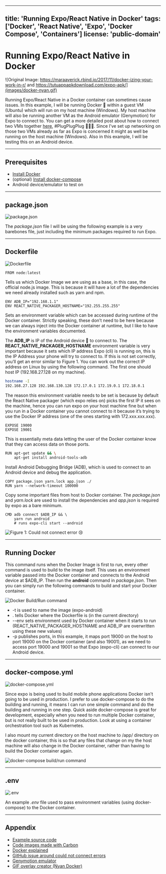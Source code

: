 ----------------------------------------------------------------------------------------------------
title: 'Running Expo/React Native in Docker'
tags: ['Docker', 'React Native', 'Expo', 'Docker Compose', 'Containers']
license: 'public-domain'
----------------------------------------------------------------------------------------------------

# Running Expo/React Native in Docker

![Original Image: https://maraaverick.rbind.io/2017/11/docker-izing-your-work-in-r/ and https://tutuappapkdownload.com/expo-apk/](images/docker-nyan.gif)

Running Expo/React Native in a Docker container can sometimes cause issues. In this example, I will be running Docker 🐳 within a guest VM (Ubuntu) which will run on my host machine (Windows). My host machine will also be running another VM as the Android emulator (Genymotion) for Expo to connect to. You can get a more detailed post about how to connect two VMs together [here](https://medium.com/@hmajid2301/react-native-expo-with-virtualbox-and-genymotion-2b58f622d92b), #PlugPlugPlug 🔌🔌🔌. Since I’ve set up networking on those two VMs already as far as Expo is concerned it might as well be running on the host machine (Windows). Also in this example, I will be testing this on an Android device.

---------------------------------------------------------------------------------------------------

## Prerequisites

* [Install Docker](https://docs.docker.com/install/)
* (optional) [Install docker-compose](https://docs.docker.com/compose/install/)
* Android device/emulator to test on

---------------------------------------------------------------------------------------------------

## package.json

![package.json](images/package.png)

The _package.json_ file I will be using the following example is a very barebones file, just including the minimum packages required to run Expo.

---------------------------------------------------------------------------------------------------

## Dockerfile

![Dockerfile](images/dockerfile.png)

`FROM node:latest`

Tells us which Docker Image we are using as a base, in this case, the official node.js image. This is because it will have a lot of the dependencies we need already installed such as yarn and npm.

```text
ENV ADB_IP="192.168.1.1"
ENV REACT_NATIVE_PACKAGER_HOSTNAME="192.255.255.255"
```

Sets an environment variable which can be accessed during runtime of the Docker container. Strictly speaking, these don’t need to be here because we can always inject into the Docker container at runtime, but I like to have the environment variables documented.

The **ADB_IP** is IP of the Android device 📱 to connect to. The **REACT_NATIVE_PACKAGER_HOSTNAME** environment variable is very important because it sets which IP address Expo (cli) is running on, this is the IP Address your phone will try to connect to. If this is not set correctly, you’ll get an error similar to Figure 1. You can work out the correct IP address on Linux by using the following command. The first one should host IP (192.168.27.128 on my machine).

```bash
hostname -I
192.168.27.128 192.168.130.128 172.17.0.1 172.19.0.1 172.18.0.1
```

The reason this environment variable needs to be set is because by default the React Native packager (which expo relies on) picks the first IP it sees on the machine, hence you can run expo on your host machine fine but when you run in a Docker container you cannot connect to it because it’s trying to use the Docker IP address (one of the ones starting with 172.xxx.xxx.xxx).

```text
EXPOSE 19000
EXPOSE 19001
```

This is essentially meta data letting the user of the Docker container know that they can access data on those ports.

```bash
RUN apt-get update && \
    apt-get install android-tools-adb
```

Install Android Debugging Bridge (ADB), which is used to connect to an Android device and debug the application.

```text
COPY package.json yarn.lock app.json ./
RUN yarn --network-timeout 100000
```

Copy some important files from host to Docker container. The _package.json_ and _yarn.lock_ are used to install the dependencies and _app.json_ is required by expo as a bare minimum.

```text
CMD adb connect $ADB_IP && \
    yarn run android
    # runs expo-cli start --android
```

![Figure 1: Could not connect error 😢](images/error-emulator.png)

---------------------------------------------------------------------------------------------------

## Running Docker

This command runs when the Docker Image is first to run, every other command is used to build to the image itself. This uses an environment variable passed into the Docker container and connects to the Android device at $ADB_IP. Then run the **android** command in _package.json_. Then you can simply run the following commands to build and start your Docker container.

![Docker Build/Run command](images/docker-build.png)

* -t is used to name the image (expo-android)
* . tells Docker where the Dockerfile is (in the current directory)
* --env sets environment used by Docker container when it starts to run (REACT_NATIVE_PACKAGER_HOSTNAME and ADB_IP are overwritten using these new values)
* -p publishes ports, in this example, it maps port 19000 on the host to port 19000 on the Docker container (and also 19001), as we need to access port 19000 and 19001 so that Expo (expo-cli) can connect to our Android device.

---------------------------------------------------------------------------------------------------

## docker-compose.yml

![docker-compose.yml](images/docker-compose.png)

Since expo is being used to build mobile phone applications Docker isn't going to be used in production. I prefer to use docker-compose to do the building and running, it means I can run one simple command and do the building and running in one step. Quick aside docker-compose is great for development, especially when you need to run multiple Docker container, but is not really built to be used in production. Look at using a container orchestration tool such as Kubernetes.

I also mount my current directory on the host machine to /app/ directory on the docker container, this is so that any files that change on my the host machine will also change in the Docker container, rather than having to build the Docker container again.

![docker-compose build/run command](images/docker-compose-build.png)

---------------------------------------------------------------------------------------------------

## .env

![.env](images/.env.png)

An example _.env_ file used to pass environment variables (using docker-compose) to the Docker container.

---------------------------------------------------------------------------------------------------

## Appendix

* [Example source code](https://github.com/hmajid2301/medium/tree/master/Running%20Expo%20in%20Docker)
* [Code images made with Carbon](https://carbon.now.sh/)
* [Docker explained](https://medium.freecodecamp.org/a-beginner-friendly-introduction-to-containers-vms-and-docker-79a9e3e119b)
* [GitHub issue around could not connect errors](https://github.com/react-community/create-react-native-app/issues/81)
* [Genymotion emulator](https://www.genymotion.com/)
* [GIF overlay creator (Nyan Docker)](https://ezgif.com/overlay)
